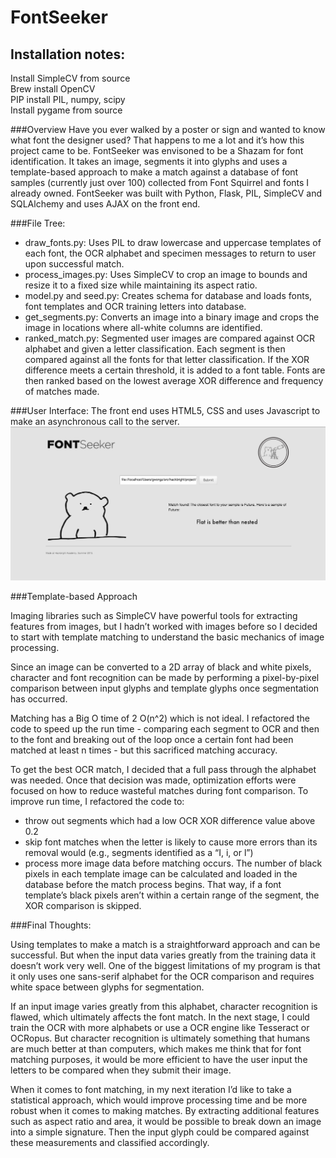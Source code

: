 FontSeeker
==========

<h2>Installation notes:</h2>

Install SimpleCV from source<br>
Brew install OpenCV<br>
PIP install PIL, numpy, scipy<br>
Install pygame from source <br>

###Overview
Have you ever walked by a poster or sign and wanted to know what font the designer used? That happens to me a lot and it’s how this project came to be. FontSeeker was envisoned to be a Shazam for font identification. It takes an image, segments it into glyphs and uses a template-based approach to make a match against a database of font samples (currently just over 100) collected from Font Squirrel and fonts I already owned. FontSeeker was built with Python, Flask, PIL, SimpleCV and SQLAlchemy and uses AJAX on the front end. 

###File Tree:
- draw_fonts.py: Uses PIL to draw lowercase and uppercase templates of each font, the OCR alphabet and specimen messages to return to user upon successful match.<br>
- process_images.py: Uses SimpleCV to crop an image to bounds and resize it to a fixed size while maintaining its aspect ratio.<br>
- model.py and seed.py: Creates schema for database and loads fonts, font templates and OCR training letters into database.<br>
- get_segments.py: Converts an image into a binary image and crops the image in locations where all-white columns are identified.<br>
- ranked_match.py: Segmented user images are compared against OCR alphabet and given a letter classification. Each segment is then compared against all the fonts for that letter classification. If the XOR difference meets a certain threshold, it is added to a font table. Fonts are then ranked based on the lowest average XOR difference and frequency of matches made.

###User Interface:
The front end uses HTML5, CSS and uses Javascript to make an asynchronous call to the server. <br>
![Alt text](/screenshots/fontseeker.png "User interface")

###Template-based Approach

Imaging libraries such as SimpleCV have powerful tools for extracting features from images, but I hadn’t worked with images before so I decided to start with template matching to understand the basic mechanics of image processing.

Since an image can be converted to a 2D array of black and white pixels, character and font recognition can be made by performing a pixel-by-pixel comparison between input glyphs and template glyphs once segmentation has occurred. 

Matching has a Big O time of 2 O(n^2) which is not ideal. I refactored the code to speed up the run time - comparing each segment to OCR and then to the font and breaking out of the loop once a certain font had been matched at least n times - but this sacrificed matching accuracy. 

To get the best OCR match, I decided that a full pass through the alphabet was needed. Once that decision was made, optimization efforts were focused on how to reduce wasteful matches during font comparison. To improve run time, I refactored the code to:

- throw out segments which had a low OCR XOR difference value above 0.2
- skip font matches when the letter is likely to cause more errors than its removal would (e.g., segments identified as a “I, i, or l”)
- process more image data before matching occurs. The number of black pixels in each template image can be calculated and loaded in the database before the match process begins. That way, if a font template’s black pixels aren’t within a certain range of the segment, the XOR comparison is skipped.


###Final Thoughts:

Using templates to make a match is a straightforward approach and can be successful. But when the input data varies greatly from the training data it doesn’t work very well. One of the biggest limitations of my program is that it only uses one sans-serif alphabet for the OCR comparison and requires white space between glyphs for segmentation. 

If an input image varies greatly from this alphabet, character recognition is flawed, which ultimately affects the font match. In the next stage, I could train the OCR with more alphabets or use a OCR engine like Tesseract or OCRopus. But character recognition is ultimately something that humans are much better at than computers, which makes me think that for font matching purposes, it would be more efficient to have the user input the letters to be compared when they submit their image.

When it comes to font matching, in my next iteration I’d like to take a statistical approach, which would improve processing time and be more robust when it comes to making matches. By extracting additional features such as aspect ratio and area, it would be possible to break down an image into a simple signature. Then the input glyph could be compared against these measurements and classified accordingly. 




